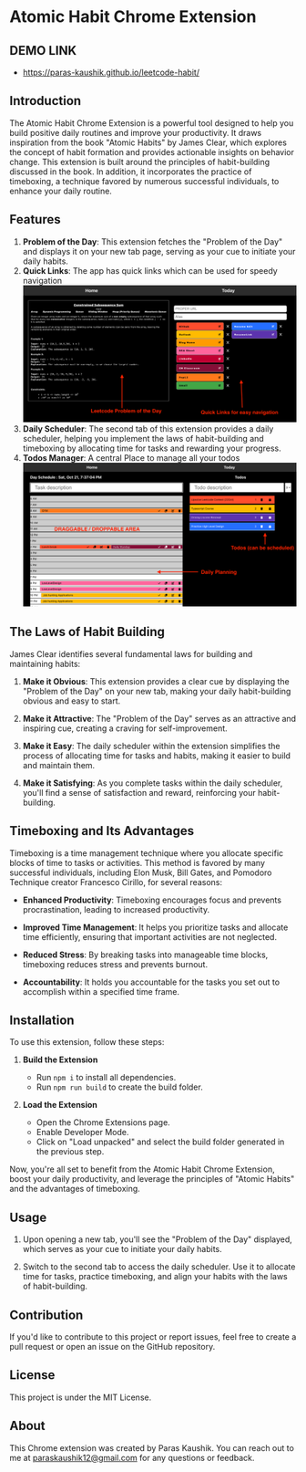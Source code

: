 # Atomic Habit Chrome Extension
## DEMO LINK
- https://paras-kaushik.github.io/leetcode-habit/
## Introduction
The Atomic Habit Chrome Extension is a powerful tool designed to help you build positive daily routines and improve your productivity. It draws inspiration from the book "Atomic Habits" by James Clear, which explores the concept of habit formation and provides actionable insights on behavior change. This extension is built around the principles of habit-building discussed in the book. In addition, it incorporates the practice of timeboxing, a technique favored by numerous successful individuals, to enhance your daily routine.
## Features
1. **Problem of the Day**: This extension fetches the "Problem of the Day" and displays it on your new tab page, serving as your cue to initiate your daily habits.
2. **Quick Links**: The app has quick links which can be used for speedy navigation
![](./images/2023-10-21-19-36-28.png)
3. **Daily Scheduler**: The second tab of this extension provides a daily scheduler, helping you implement the laws of habit-building and timeboxing by allocating time for tasks and rewarding your progress.
4. **Todos Manager**: A central Place to manage all your todos
![](./images/2023-10-21-19-38-34.png)
## The Laws of Habit Building
James Clear identifies several fundamental laws for building and maintaining habits:

1. **Make it Obvious**: This extension provides a clear cue by displaying the "Problem of the Day" on your new tab, making your daily habit-building obvious and easy to start.

2. **Make it Attractive**: The "Problem of the Day" serves as an attractive and inspiring cue, creating a craving for self-improvement.

3. **Make it Easy**: The daily scheduler within the extension simplifies the process of allocating time for tasks and habits, making it easier to build and maintain them.

4. **Make it Satisfying**: As you complete tasks within the daily scheduler, you'll find a sense of satisfaction and reward, reinforcing your habit-building.

## Timeboxing and Its Advantages
Timeboxing is a time management technique where you allocate specific blocks of time to tasks or activities. This method is favored by many successful individuals, including Elon Musk, Bill Gates, and Pomodoro Technique creator Francesco Cirillo, for several reasons:

- **Enhanced Productivity**: Timeboxing encourages focus and prevents procrastination, leading to increased productivity.

- **Improved Time Management**: It helps you prioritize tasks and allocate time efficiently, ensuring that important activities are not neglected.

- **Reduced Stress**: By breaking tasks into manageable time blocks, timeboxing reduces stress and prevents burnout.

- **Accountability**: It holds you accountable for the tasks you set out to accomplish within a specified time frame.


## Installation
To use this extension, follow these steps:

1. **Build the Extension**
   - Run `npm i` to install all dependencies.
   - Run `npm run build` to create the build folder.

2. **Load the Extension**
   - Open the Chrome Extensions page.
   - Enable Developer Mode.
   - Click on "Load unpacked" and select the build folder generated in the previous step.


Now, you're all set to benefit from the Atomic Habit Chrome Extension, boost your daily productivity, and leverage the principles of "Atomic Habits" and the advantages of timeboxing.

## Usage
1. Upon opening a new tab, you'll see the "Problem of the Day" displayed, which serves as your cue to initiate your daily habits.

2. Switch to the second tab to access the daily scheduler. Use it to allocate time for tasks, practice timeboxing, and align your habits with the laws of habit-building.

## Contribution
If you'd like to contribute to this project or report issues, feel free to create a pull request or open an issue on the GitHub repository.

## License
This project is under the MIT License.

## About
This Chrome extension was created by Paras Kaushik. You can reach out to me at paraskaushik12@gmail.com for any questions or feedback.

